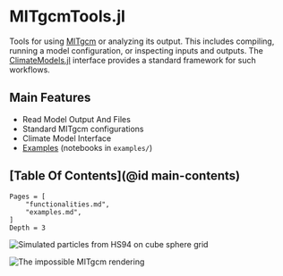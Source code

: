 # MITgcmTools.jl

Tools for using [MITgcm](https://mitgcm.readthedocs.io/en/latest/?badge=latest) or analyzing its output. This includes compiling, running a model configuration, or inspecting inputs and outputs. The [ClimateModels.jl](https://gaelforget.github.io/ClimateModels.jl/stable/) interface provides a standard framework for such workflows. 

## Main Features

- Read Model Output And Files
- Standard MITgcm configurations
- Climate Model Interface
- [Examples](@ref) (notebooks in `examples/`)

## [Table Of Contents](@id main-contents)

```@contents
Pages = [
    "functionalities.md",
    "examples.md",
]
Depth = 3
```

![Simulated particles from HS94 on cube sphere grid](https://user-images.githubusercontent.com/20276764/111042787-12377e00-840d-11eb-8ddb-64cc1cfd57fd.png)

![The impossible MITgcm rendering](https://user-images.githubusercontent.com/20276764/97648227-970b9780-1a2a-11eb-81c4-65ec2c87efc6.png)
